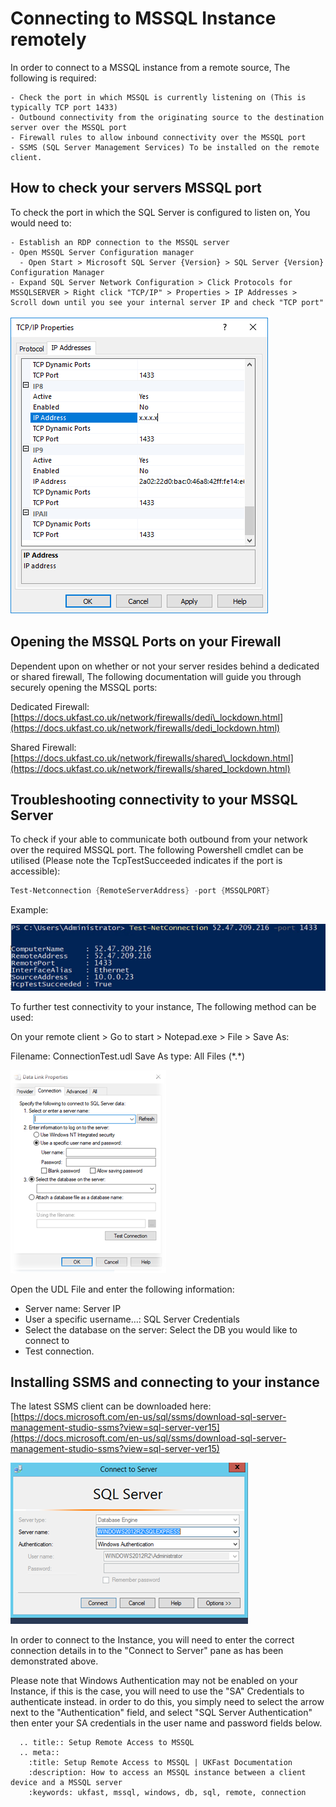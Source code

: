 # Connecting to MSSQL Instance remotely

In order to connect to a MSSQL instance from a remote source, The following is required:
```
- Check the port in which MSSQL is currently listening on (This is typically TCP port 1433)
- Outbound connectivity from the originating source to the destination server over the MSSQL port
- Firewall rules to allow inbound connectivity over the MSSQL port
- SSMS (SQL Server Management Services) To be installed on the remote client.
```
## How to check your servers MSSQL port

To check the port in which the SQL Server is configured to listen on, You would need to:
```
- Establish an RDP connection to the MSSQL server
- Open MSSQL Server Configuration manager
  - Open Start > Microsoft SQL Server {Version} > SQL Server {Version} Configuration Manager
- Expand SQL Server Network Configuration > Click Protocols for MSSQLSERVER > Right click "TCP/IP" > Properties > IP Addresses > Scroll down until you see your internal server IP and check "TCP port"
```
![Instance options](Images/mssql_remote/sql_configuration_manager.PNG)

## Opening the MSSQL Ports on your Firewall

Dependent upon on whether or not your server resides behind a dedicated or shared firewall, The following documentation will guide you through securely opening the MSSQL ports:

Dedicated Firewall: [https://docs.ukfast.co.uk/network/firewalls/dedi\_lockdown.html](https://docs.ukfast.co.uk/network/firewalls/dedi_lockdown.html)

Shared Firewall: [https://docs.ukfast.co.uk/network/firewalls/shared\_lockdown.html](https://docs.ukfast.co.uk/network/firewalls/shared_lockdown.html)

## Troubleshooting connectivity to your MSSQL Server

To check if your able to communicate both outbound from your network over the required MSSQL port. The following Powershell cmdlet can be utilised (Please note the TcpTestSucceeded indicates if the port is accessible):
```powershell
Test-Netconnection {RemoteServerAddress} -port {MSSQLPORT}
```
Example:

![Instance options](Images/mssql_remote/tnc.png)

To further test connectivity to your instance, The following method can be used:

On your remote client > Go to start > Notepad.exe > File > Save As:

Filename: ConnectionTest.udl
Save As type: All Files (\*.\*)

![Instance options](Images/mssql_remote/udl_test.png)

Open the UDL File and enter the following information:

- Server name: Server IP
- User a specific username…: SQL Server Credentials
- Select the database on the server: Select the DB you would like to connect to
- Test connection.

## Installing SSMS and connecting to your instance

The latest SSMS client can be downloaded here: [https://docs.microsoft.com/en-us/sql/ssms/download-sql-server-management-studio-ssms?view=sql-server-ver15](https://docs.microsoft.com/en-us/sql/ssms/download-sql-server-management-studio-ssms?view=sql-server-ver15)

![Instance options](Images/mssql_remote/ssms.png)

In order to connect to the Instance, you will need to enter the correct connection details in to the "Connect to Server" pane as has been demonstrated above.

Please note that Windows Authentication may not be enabled on your Instance, if this is the case, you will need to use the "SA" Credentials to authenticate instead. in order to do this, you simply need to select the arrow next to the "Authentication" field, and select "SQL Server Authentication" then enter your SA credentials in the user name and password fields below.

```eval_rst
  .. title:: Setup Remote Access to MSSQL
  .. meta::
    :title: Setup Remote Access to MSSQL | UKFast Documentation
    :description: How to access an MSSQL instance between a client device and a MSSQL server
    :keywords: ukfast, mssql, windows, db, sql, remote, connection
```
